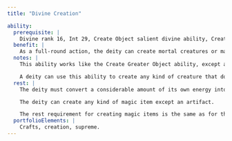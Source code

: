 ```yaml
---
title: "Divine Creation"

ability:
  prerequisite: |
    Divine rank 16, Int 29, Create Object salient divine ability, Create Greater Object salient divine ability.
  benefit: |
    As a full-round action, the deity can create mortal creatures or magic items whose total weight is up to 100 pounds per divine rank, or with a total volume of 20 cubic feet per rank. If the deity uses this ability on a divinely morphic plane or within its own godly realm, double the volume and weight the deity can create. If the deity's realm is located on a divinely morphic plane, triple the volume and weight the deity can create there.
  notes: |
    This ability works like the Create Greater Object ability, except as noted below.

    A deity can use this ability to create any kind of creature that does not have a divine rank. The deity can create a creature with class levels, but never with more class levels than the deity has itself or the deity's divine rank, whichever is lower.
  rest: |
    The deity must convert a considerable amount of its own energy into a creature, which always leaves the deity impaired. The deity must rest for 10 minutes &times; the creature's Hit Dice &times; the creature's Challenge Rating for each creature created, with a minimum of 10 minutes per creature. If the creature has class levels, each level counts as an additional Hit Die.

    The deity can create any kind of magic item except an artifact.

    The rest requirement for creating magic items is the same as for the Create Greater object ability.
  portfolioElements: |
    Crafts, creation, supreme.
---
```

